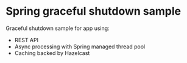 # Spring graceful shutdown sample

Graceful shutdown sample for app using:
- REST API
- Async processing with Spring managed thread pool
- Caching backed by Hazelcast
